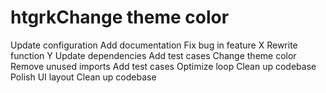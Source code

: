 # htgrkChange theme color
Update configuration
Add documentation
Fix bug in feature X
Rewrite function Y
Update dependencies
Add test cases
Change theme color
Remove unused imports
Add test cases
Optimize loop
Clean up codebase
Polish UI layout
Clean up codebase
